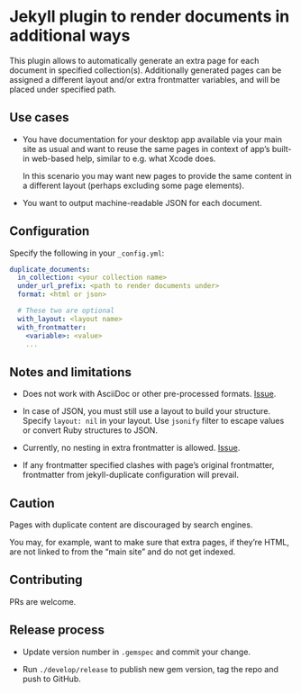 # Jekyll plugin to render documents in additional ways

This plugin allows to automatically generate an extra page
for each document in specified collection(s).
Additionally generated pages
can be assigned a different layout and/or extra frontmatter variables,
and will be placed under specified path.

## Use cases

* You have documentation for your desktop app
  available via your main site as usual and want to reuse the same pages
  in context of app’s built-in web-based help, similar to e.g. what Xcode does.

  In this scenario you may want new pages to provide the same content
  in a different layout (perhaps excluding some page elements).

* You want to output machine-readable JSON for each document.

## Configuration

Specify the following in your `_config.yml`:

```yaml
duplicate_documents:
  in_collection: <your collection name>
  under_url_prefix: <path to render documents under>
  format: <html or json>

  # These two are optional
  with_layout: <layout name>
  with_frontmatter:
    <variable>: <value>
    ...
```

## Notes and limitations

* Does not work with AsciiDoc or other pre-processed formats.
  [Issue](../../../../riboseinc/jekyll-duplicate/issues/1).

* In case of JSON, you must still use a layout to build your structure.
  Specify `layout: nil` in your layout.
  Use `jsonify` filter to escape values or convert Ruby structures to JSON.

* Currently, no nesting in extra frontmatter is allowed.
  [Issue](../../../../riboseinc/jekyll-duplicate/issues/2).

* If any frontmatter specified clashes with page’s original frontmatter,
  frontmatter from jekyll-duplicate configuration will prevail.

## Caution

Pages with duplicate content are discouraged by search engines.

You may, for example, want to make sure that extra pages, if they’re HTML,
are not linked to from the “main site” and do not get indexed.

## Contributing

PRs are welcome.

## Release process

* Update version number in `.gemspec` and commit your change.

* Run `./develop/release` to publish new gem version, tag the repo and push to GitHub.